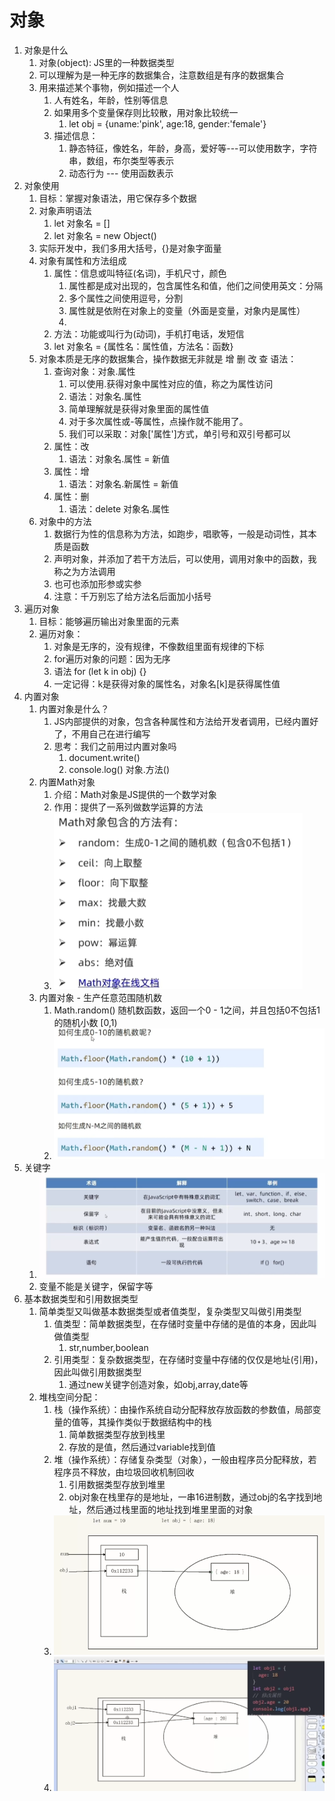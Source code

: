# 对象

1. 对象是什么
   1. 对象(object): JS里的一种数据类型
   2. 可以理解为是一种无序的数据集合，注意数组是有序的数据集合
   3. 用来描述某个事物，例如描述一个人
      1. 人有姓名，年龄，性别等信息
      2. 如果用多个变量保存则比较散，用对象比较统一
         1. let obj = {uname:'pink', age:18, gender:'female'}
      3. 描述信息：
         1. 静态特征，像姓名，年龄，身高，爱好等---可以使用数字，字符串，数组，布尔类型等表示
         2. 动态行为 --- 使用函数表示
2. 对象使用
   1. 目标：掌握对象语法，用它保存多个数据
   2. 对象声明语法
      1. let 对象名 = []
      2. let 对象名 = new Object()
   3. 实际开发中，我们多用大括号，{}是对象字面量
   4. 对象有属性和方法组成
      1. 属性：信息或叫特征(名词)，手机尺寸，颜色
         1. 属性都是成对出现的，包含属性名和值，他们之间使用英文：分隔
         2. 多个属性之间使用逗号，分割
         3. 属性就是依附在对象上的变量（外面是变量，对象内是属性）
         4. 
      2. 方法：功能或叫行为(动词)，手机打电话，发短信
      3. let 对象名 = {属性名：属性值，方法名：函数}
   5. 对象本质是无序的数据集合，操作数据无非就是 增 删 改 查 语法：
      1. 查询对象：对象.属性
         1. 可以使用.获得对象中属性对应的值，称之为属性访问
         2. 语法：对象名.属性
         3. 简单理解就是获得对象里面的属性值
         4. 对于多次属性或-等属性，点操作就不能用了。
         5. 我们可以采取：对象['属性']方式，单引号和双引号都可以
      2. 属性：改
         1. 语法：对象名.属性 = 新值
      3. 属性：增
         1. 语法：对象名.新属性 = 新值
      4. 属性：删
         1. 语法：delete 对象名.属性
   6. 对象中的方法
      1. 数据行为性的信息称为方法，如跑步，唱歌等，一般是动词性，其本质是函数
      2. 声明对象，并添加了若干方法后，可以使用，调用对象中的函数，我称之为方法调用
      3. 也可也添加形参或实参
      4. 注意：千万别忘了给方法名后面加小括号
3. 遍历对象
   1. 目标：能够遍历输出对象里面的元素
   2. 遍历对象：
      1. 对象是无序的，没有规律，不像数组里面有规律的下标
      2. for遍历对象的问题：因为无序
      3. 语法 for (let k in obj) {}
      4. 一定记得：k是获得对象的属性名，对象名[k]是获得属性值
4. 内置对象
   1. 内置对象是什么？
      1. JS内部提供的对象，包含各种属性和方法给开发者调用，已经内置好了，不用自己在进行编写
      2. 思考：我们之前用过内置对象吗
         1. document.write()
         2. console.log()  对象.方法()
   2. 内置Math对象
      1. 介绍：Math对象是JS提供的一个数学对象
      2. 作用：提供了一系列做数学运算的方法
      3. ![alt text](image.png)
   3. 内置对象 - 生产任意范围随机数
      1. Math.random() 随机数函数，返回一个0 - 1之间，并且包括0不包括1的随机小数 [0,1)
      2. ![alt text](image-1.png)
5. 关键字
   1. ![alt text](image-2.png)
   2. 变量不能是关键字，保留字等
6. 基本数据类型和引用数据类型
   1. 简单类型又叫做基本数据类型或者值类型，复杂类型又叫做引用类型
      1. 值类型：简单数据类型，在存储时变量中存储的是值的本身，因此叫做值类型
         1. str,number,boolean
      2. 引用类型：复杂数据类型，在存储时变量中存储的仅仅是地址(引用)，因此叫做引用数据类型
         1. 通过new关键字创造对象，如obj,array,date等
   2. 堆栈空间分配：
      1. 栈（操作系统）：由操作系统自动分配释放存放函数的参数值，局部变量的值等，其操作类似于数据结构中的栈
         1. 简单数据类型存放到栈里
         2. 存放的是值，然后通过variable找到值
      2. 堆（操作系统）：存储复杂类型（对象），一般由程序员分配释放，若程序员不释放，由垃圾回收机制回收
         1. 引用数据类型存放到堆里
         2. obj对象在栈里存的是地址，一串16进制数，通过obj的名字找到地址，然后通过栈里面的地址找到堆里里面的对象
      3. ![alt text](image-3.png)
      4. ![alt text](image-4.png)